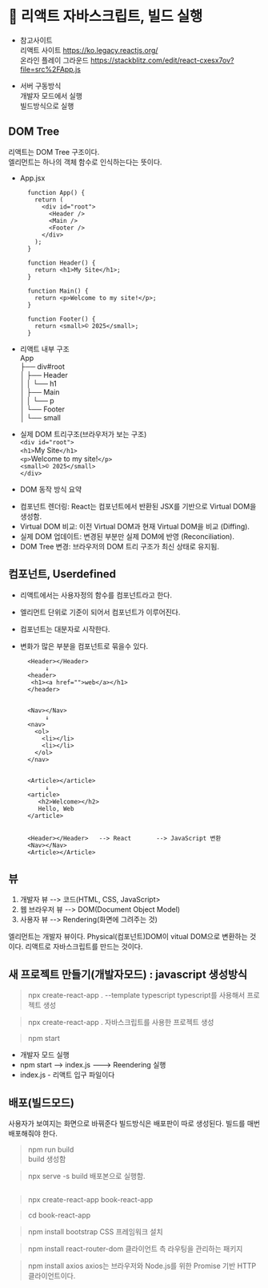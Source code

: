 ﻿# 📘 리액트 자바스크립트, 빌드 실행
    
* 참고사이트    
리액트 사이트 https://ko.legacy.reactjs.org/    
온라인 플레이 그라운드 https://stackblitz.com/edit/react-cxesx7ov?file=src%2FApp.js    
    
    
* 서버 구동방식    
개발자 모드에서 실행    
빌드방식으로 실행    
    
## DOM Tree
리액트는 DOM Tree  구조이다.    
엘리먼트는 하나의 객체 함수로 인식하는다는 뜻이다.    
    
* App.jsx

		function App() {
		  return (
		    <div id="root">
		      <Header />
		      <Main />
		      <Footer />
		    </div>
		  );
		}

		function Header() {
		  return <h1>My Site</h1>;
		}

		function Main() {
		  return <p>Welcome to my site!</p>;
		}

		function Footer() {
		  return <small>© 2025</small>;
		}


* 리액트 내부 구조    
		App    
		├── div#root    
		│   ├── Header    
		│   │   └── h1    
		│   ├── Main    
		│   │   └── p    
		│   └── Footer    
		│       └── small    
    

* 실제  DOM 트리구조(브라우저가 보는 구조)    
		`<div id="root">`   
		  `<h1>`My Site`</h1>`   
		  `<p>`Welcome to my site!`</p>`   
		  `<small>© 2025</small>`   
		`</div>`   
*  DOM 동작 방식 요약   
- 컴포넌트 렌더링: React는 컴포넌트에서 반환된 JSX를 기반으로 Virtual DOM을 생성함.   
- Virtual DOM 비교: 이전 Virtual DOM과 현재 Virtual DOM을 비교 (Diffing).   
- 실제 DOM 업데이트: 변경된 부분만 실제 DOM에 반영 (Reconciliation).   
- DOM Tree 변경: 브라우저의 DOM 트리 구조가 최신 상태로 유지됨.   
   

   
## 컴포넌트, Userdefined   
- 리액트에서는 사용자정의 함수를 컴포넌트라고 한다.   
- 엘리먼트 단위로 기준이 되어서 컴포넌트가 이루어진다.   
- 컴포넌트는 대분자로 시작한다.   
- 변화가 많은 부분을 컴포넌트로 묶을수 있다.   
   
		<Header></Header>
		     ↓
		<header>
		 <h1><a href="">web</a></h1>
		</header>


		<Nav></Nav>  
		     ↓
		<nav>
		  <ol>
		    <li></li>
		    <li></li>
		  </ol>
		</nav>


		<Article></article>
		     ↓
		<article>
		   <h2>Welcome></h2>
		   Hello, Web
		</article>


		<Header></Header>	--> React		--> JavaScript 변환
		<Nav></Nav>
		<Article></Article>


## 뷰
1. 개발자 뷰 --> 코드(HTML, CSS, JavaScript>
2. 웹 브라우저 뷰 --> DOM(Document Object Model)
3. 사용자 뷰 -->  Rendering(화면에 그려주는 것) 

엘리먼트는 개발자 뷰이다.
Physical(컴포넌트)DOM이 vitual DOM으로 변환하는 것이다.
리액트로 자바스크립트를 만드는 것이다.

## 새 프로젝트 만들기(개발자모드) : javascript 생성방식


>npx create-react-app . --template typescript
typescript를 사용해서 프로젝트 생성

>npx create-react-app . 
자바스크립트를 사용한 프로젝트 생성

>npm start 

- 개발자 모드 실행
- npm start  --> index.js ---> Reendering 실행
- index.js - 리액트 입구 파일이다

## 배포(빌드모드) 
사용자가 보여지는 화면으로 바꿔준다
빌드방식은 배포판이 따로 생성된다.
빌드를 매번 배포해줘야 한다.

>npm run build  
build 생성함

>npx serve -s build
배포본으로 실행함.

## 

>npx create-react-app book-react-app

>cd book-react-app

>npm install bootstrap
CSS 프레임워크 설치


>npm install react-router-dom
 클라이언트 측 라우팅을 관리하는 패키지

>npm install axios
axios는 브라우저와 Node.js를 위한 Promise 기반 HTTP 클라이언트이다.

